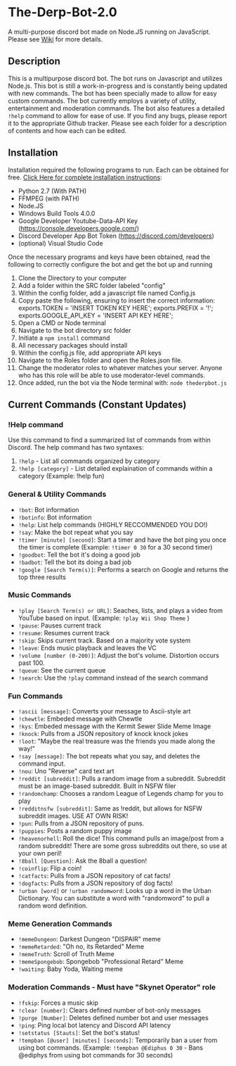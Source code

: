 # The-Derp-Bot-2.0
A multi-purpose discord bot made on Node.JS running on JavaScript. Please see [Wiki](https://github.com/Shirodork/The-Derp-Bot-2.0/wiki) for more details. 

## Description
This is a multipurpose discord bot. The bot runs on Javascript and utilizes Node.js. This bot is still a work-in-progress and is constantly being updated with new commands. The bot has been specially made to allow for easy custom commands. The bot currently employs a variety of utility, entertainment and moderation commands. The bot also features a detailed `!help` command to allow for ease of use. If you find any bugs, please report it to the appropriate Github tracker. Please see each folder for a description of contents and how each can be edited.

## Installation
Installation required the following programs to run. Each can be obtained for free. [Click Here for complete installation instructions](https://github.com/Shirodork/The-Derp-Bot-2.0/wiki/Complete-Installation-Guide-%5BWINDOWS%5D):
* Python 2.7 (With PATH)
* FFMPEG (with PATH)
* Node.JS
* Windows Build Tools 4.0.0
* Google Developer Youtube-Data-API Key (https://console.developers.google.com/)
* Discord Developer App Bot Token (https://discord.com/developers)
* (optional) Visual Studio Code

Once the necessary programs and keys have been obtained, read the following to correctly configure the bot and get the bot up and running
1. Clone the Directory to your computer
2. Add a folder within the SRC folder labeled "config"
3. Within the config folder, add a javascript file named Config.js
4. Copy paste the following, ensuring to insert the correct information: 
exports.TOKEN = 'INSERT TOKEN KEY HERE';
exports.PREFIX = '!';
exports.GOOGLE_API_KEY = 'INSERT API KEY HERE';
3. Open a CMD or Node terminal
4. Navigate to the bot directory src folder
5. Initiate a `npm install` command
6. All necessary packages should install
7. Within the config.js file, add appropriate API keys
7. Navigate to the Roles folder and open the Roles.json file.
7. Change the moderator roles to whatever matches your server. Anyone who has this role will be able to use moderator-level commands.
8. Once added, run the bot via the Node terminal with: `node thederpbot.js`

## Current Commands (Constant Updates)
### !Help command
Use this command to find a summarized list of commands from within Discord. The help command has two syntaxes: 
1. `!help` - List all commands organized by category
2. `!help [category]` - List detailed explaination of commands within a category (Example: !help fun)

### General & Utility Commands
  - `!bot`: Bot information
  - `!botinfo`: Bot information
  - `!help`: List help commands (HIGHLY RECCOMMENDED YOU DO!)
  - `!say`: Make the bot repeat what you say
  - `!timer [minute] [second]`: Start a timer and have the bot ping you once the timer is complete (Example: `!timer 0 30` for a 30 second timer)
  - `!goodbot`: Tell the bot it's doing a good job
  - `!badbot`: Tell the bot its doing a bad job
  - `!google [Search Term(s)]`: Performs a search on Google and returns the top three results
### Music Commands
  - `!play [Search Term(s) or URL]`: Seaches, lists, and plays a video from YouTube based on input. (Example: `!play Wii Shop Theme` )
  - `!pause`: Pauses current track
  - `!resume`: Resumes current track
  - `!skip`: Skips current track. Based on a majority vote system 
  - `!leave`: Ends music playback and leaves the VC
  - `!volume [number (0-200)]`: Adjust the bot's volume. Distortion occurs past 100.
  - `!queue`: See the current queue
  - `!search`: Use the `!play` command instead of the search command
### Fun Commands
  - `!ascii [message]`: Converts your message to Ascii-style art
  - `!chewtle`: Embeded message with Chewtle
  - `!kys`: Embeded message with the Kermit Sewer Slide Meme Image
  - `!knock`: Pulls from a JSON repository of knock knock jokes
  - `!loot`: "Maybe the real treasure was the friends you made along the way!"
  - `!say [message]`: The bot repeats what you say, and deletes the command input.
  - `!nou`: Uno "Reverse" card text art
  - `!reddit [subreddit]`: Pulls a random image from a subreddit. Subreddit must be an image-based subreddit. Built in NSFW filer
  - `!randomchamp`: Chooses a random League of Legends champ for you to play
  - `!redditnsfw [subreddit]`: Same as !reddit, but allows for NSFW subreddit images. USE AT OWN RISK!
  - `!pun`: Pulls from a JSON repository of puns.
  - `!puppies`: Posts a random puppy image
  - `!heavenorhell`: Roll the dice! This command pulls an image/post from a random subreddit! There are some gross subreddits out there, so use at your own peril!
  - `!8ball [Question]`: Ask the 8ball a question!
  - `!coinflip`: Flip a coin! 
  - `!catfacts`: Pulls from a JSON repository of cat facts!
  - `!dogfacts`: Pulls from a JSON repository of dog facts!
  - `!urban [word]` or `!urban randomword`: Looks up a word in the Urban Dictionary. You can substitute a word with "randomword" to pull a random word definition.
### Meme Generation Commands
  - `!memeDungeon`: Darkest Dungeon "DISPAIR" meme
  - `!memeRetarded`: "Oh no, its Retarded" Meme
  - `!memeTruth`: Scroll of Truth Meme
  - `!memeSpongebob`: Spongebob "Professional Retard" Meme 
  - `!waiting`: Baby Yoda, Waiting meme
### Moderation Commands - Must have "Skynet Operator" role
  - `!fskip`: Forces a music skip
  - `!clear [number]`: Clears defined number of bot-only messages
  - `!purge [Number]`: Deletes defined number bot and user messages 
  - `!ping`: Ping local bot latency and Discord API latency
  - `!setstatus [Stauts]`: Set the bot's status!
  - `!tempban [@user] [minutes] [seconds]`: Temporarily ban a user from using bot commands. (Example: `!tempban @Ediphus 0 30` - Bans @ediphys from using bot commands for 30 seconds)
